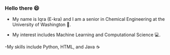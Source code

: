 ### Hello there 😄 

- My name is Iqra (E-kra) and I am a senior in Chemical Engineering at the University of Washington 🧪. 

- My interest includes Machine Learning and Computational Science 💻.

-My skills include Python, HTML, and Java ☕




